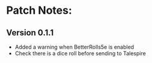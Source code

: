 # Patch Notes:

## Version 0.1.1
- Added a warning when BetterRolls5e is enabled
- Check there is a dice roll before sending to Talespire